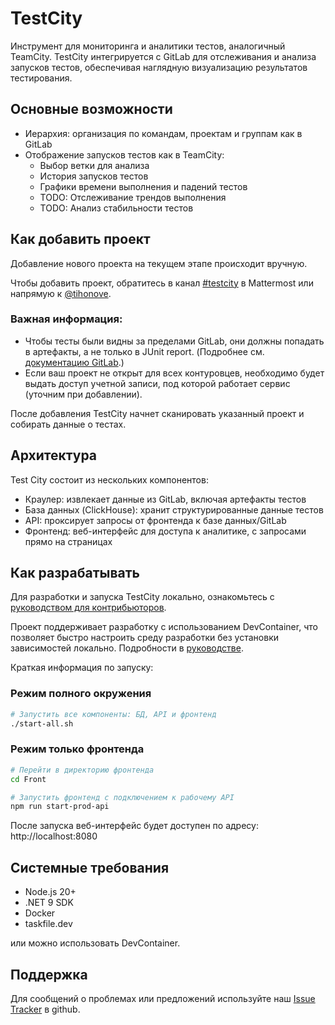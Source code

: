 # TestCity

Инструмент для мониторинга и аналитики тестов, аналогичный TeamCity. TestCity интегрируется с GitLab для отслеживания и анализа запусков тестов, обеспечивая наглядную визуализацию результатов тестирования.

## Основные возможности

- Иерархия: организация по командам, проектам и группам как в GitLab
- Отображение запусков тестов как в TeamCity:
  - Выбор ветки для анализа
  - История запусков тестов 
  - Графики времени выполнения и падений тестов
  - TODO: Отслеживание трендов выполнения
  - TODO: Анализ стабильности тестов


## Как добавить проект

Добавление нового проекта на текущем этапе происходит вручную.

Чтобы добавить проект, обратитесь в канал [#testcity](https://chat.skbkontur.ru/kontur/channels/testcity) в Mattermost или напрямую к [@tihonove](https://staff.skbkontur.ru/profile/tihonove).

### Важная информация:

- Чтобы тесты были видны за пределами GitLab, они должны попадать в артефакты, а не только в JUnit report. (Подробнее см. [документацию GitLab](https://docs.gitlab.com/api/job_artifacts/#downloading-artifactsreports-files).)
- Если ваш проект не открыт для всех контуровцев, необходимо будет выдать доступ учетной записи, под которой работает сервис (уточним при добавлении).

После добавления TestCity начнет сканировать указанный проект и собирать данные о тестах.

## Архитектура

Test City состоит из нескольких компонентов:
- Краулер: извлекает данные из GitLab, включая артефакты тестов
- База данных (ClickHouse): хранит структурированные данные тестов
- API: проксирует запросы от фронтенда к базе данных/GitLab
- Фронтенд: веб-интерфейс для доступа к аналитике, с запросами прямо на страницах

## Как разрабатывать

Для разработки и запуска TestCity локально, ознакомьтесь с [руководством для контрибьюторов](DEVGUIDE.md).

Проект поддерживает разработку с использованием DevContainer, что позволяет быстро настроить среду разработки без установки зависимостей локально. Подробности в [руководстве](DEVGUIDE.md).

Краткая информация по запуску:

### Режим полного окружения
```bash
# Запустить все компоненты: БД, API и фронтенд
./start-all.sh
```

### Режим только фронтенда
```bash
# Перейти в директорию фронтенда
cd Front

# Запустить фронтенд с подключением к рабочему API
npm run start-prod-api
```

После запуска веб-интерфейс будет доступен по адресу: http://localhost:8080

## Системные требования 

- Node.js 20+
- .NET 9 SDK
- Docker
- taskfile.dev

или можно использовать DevContainer. 

## Поддержка

Для сообщений о проблемах или предложений используйте наш [Issue Tracker](https://github.com/tihonove/testcity/issues) в github.